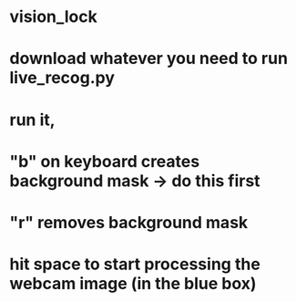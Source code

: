 # vision_lock
# download whatever you need to run live_recog.py
# run it,
# "b" on keyboard creates background mask -> do this first
# "r" removes background mask
# hit space to start processing the webcam image (in the blue box)
